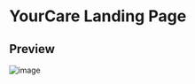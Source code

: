 # YourCare Landing Page

## Preview
![image](https://github.com/user-attachments/assets/d8f18629-c3a4-41df-85a3-3bbec00f5321)
